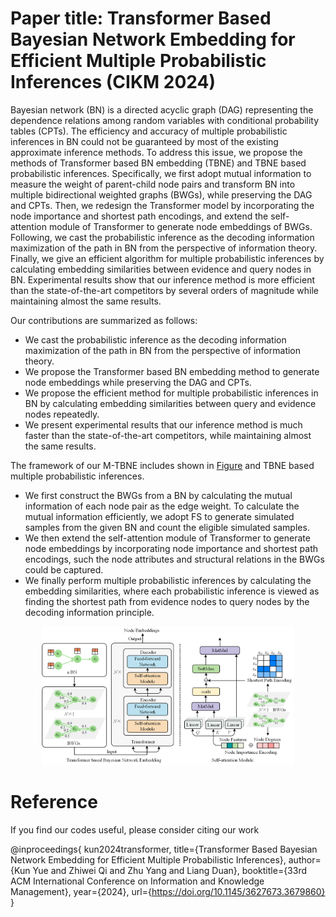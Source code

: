 # Paper title: Transformer Based Bayesian Network Embedding for Efficient Multiple Probabilistic Inferences (CIKM 2024)

Bayesian network (BN) is a directed acyclic graph (DAG)  representing the dependence relations among random variables with conditional probability tables (CPTs). The efficiency and accuracy of multiple probabilistic inferences in BN could not be guaranteed by most of the existing approximate inference methods. To address this issue, we propose the methods of Transformer based BN embedding (TBNE) and TBNE based probabilistic inferences. Specifically, we first adopt mutual information to measure the weight of parent-child node pairs and transform BN into multiple bidirectional weighted graphs (BWGs), while preserving the DAG and CPTs. Then, we redesign the Transformer model by incorporating the node importance and shortest path encodings, and  extend the self-attention module of Transformer to generate node embeddings of BWGs. Following, we cast the probabilistic inference as the decoding information maximization of the path in BN from the perspective of information theory. Finally, we give an efficient algorithm for multiple probabilistic inferences by calculating embedding similarities between evidence and query nodes in BN. Experimental results show that our inference method is more efficient than the state-of-the-art competitors by several orders of magnitude while maintaining almost the same results.

Our contributions are summarized as follows:

- We cast the probabilistic inference as the decoding information maximization of the path in BN from the perspective of information theory.
- We propose the Transformer based BN embedding method to generate node embeddings while preserving the DAG and CPTs.
- We propose the efficient method for multiple probabilistic inferences in BN by calculating embedding similarities between query and evidence nodes repeatedly.
- We present experimental results that our inference method is much faster than the state-of-the-art competitors, while maintaining almost the same results.

  
The framework of our M-TBNE includes shown in [Figure](https://github.com/maryqizhiwei/M-TBNE/blob/main/fig1_BNTransformer_3.pdf)   and TBNE based multiple probabilistic inferences.
- We first construct the BWGs from a BN by calculating the mutual information of each node pair as the edge weight. To calculate the mutual information efficiently, we adopt FS to generate simulated samples from the given BN and count the eligible simulated samples.
- We then extend the self-attention module of Transformer to generate node embeddings by incorporating node importance and shortest path encodings, such the node attributes and structural relations in the BWGs could be captured.
- We finally perform multiple probabilistic inferences by calculating the embedding similarities, where each probabilistic inference is viewed as finding the shortest path from evidence nodes to query nodes by the decoding information principle.

<center class ='img'>
<img title="TBNE" src="./TBNE.png" width="80%">
</center>

# Reference
If you find our codes useful, please consider citing our work

@inproceedings{
kun2024transformer,
title={Transformer Based Bayesian Network Embedding for Efficient Multiple Probabilistic Inferences},
author={Kun Yue and Zhiwei Qi and Zhu Yang and Liang Duan},
booktitle={33rd ACM International Conference on Information and Knowledge Management},
year={2024},
url={https://doi.org/10.1145/3627673.3679860}
}
